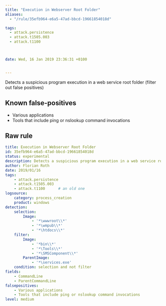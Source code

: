 ```yaml
---
title: "Execution in Webserver Root Folder"
aliases:
  - "/rule/35efb964-e6a5-47ad-bbcd-19661854018d"

tags:
  - attack.persistence
  - attack.t1505.003
  - attack.t1100



date: Wed, 16 Jan 2019 23:36:31 +0100


---
```


Detects a suspicious program execution in a web service root folder (filter out false positives)

<!--more-->


## Known false-positives

* Various applications
* Tools that include ping or nslookup command invocations




## Raw rule
```yaml
title: Execution in Webserver Root Folder
id: 35efb964-e6a5-47ad-bbcd-19661854018d
status: experimental
description: Detects a suspicious program execution in a web service root folder (filter out false positives)
author: Florian Roth
date: 2019/01/16
tags:
    - attack.persistence
    - attack.t1505.003
    - attack.t1100      # an old one
logsource:
    category: process_creation
    product: windows
detection:
    selection:
        Image:
            - '*\wwwroot\\*'
            - '*\wmpub\\*'
            - '*\htdocs\\*'
    filter:
        Image:
            - '*bin\\*'
            - '*\Tools\\*'
            - '*\SMSComponent\\*'
        ParentImage:
            - '*\services.exe'
    condition: selection and not filter
fields:
    - CommandLine
    - ParentCommandLine
falsepositives:
    - Various applications
    - Tools that include ping or nslookup command invocations
level: medium

```
